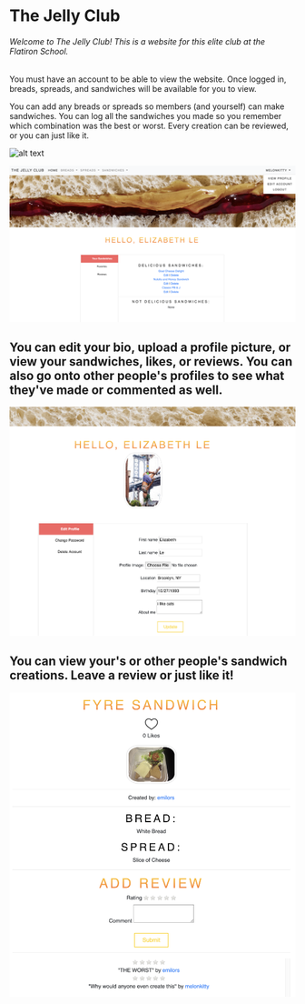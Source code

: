 # The Jelly Club

###### Welcome to The Jelly Club! This is a website for this elite club at the Flatiron School. 

You must have an account to be able to view the website. Once logged in, breads, spreads, and sandwiches will be available for you to view.

You can add any breads or spreads so members (and yourself) can make sandwiches. You can log all the sandwiches you made so you remember which combination was the best or worst. Every creation can be reviewed, or you can just like it. 

![alt text](https://github.com/elizabethlemk/the-jelly-club/blob/master/app/assets/images/Screen%20Shot%202019-02-15%20at%2012.46.55%20PM.png)
 
 ![alt text](https://github.com/elizabethlemk/the-jelly-club/blob/master/app/assets/images/Screen%20Shot%202019-02-15%20at%2012.49.17%20PM.png)
 
## You can edit your bio, upload a profile picture, or view your sandwiches, likes, or reviews. You can also go onto other people's profiles to see what they've made or commented as well.
 
  ![alt text](https://github.com/elizabethlemk/the-jelly-club/blob/master/app/assets/images/Screen%20Shot%202019-02-15%20at%2012.49.43%20PM.png)

## You can view your's or other people's sandwich creations. Leave a review or just like it!
 ![alt text](https://github.com/elizabethlemk/the-jelly-club/blob/master/app/assets/images/Screen%20Shot%202019-02-15%20at%2012.48.54%20PM.png)
